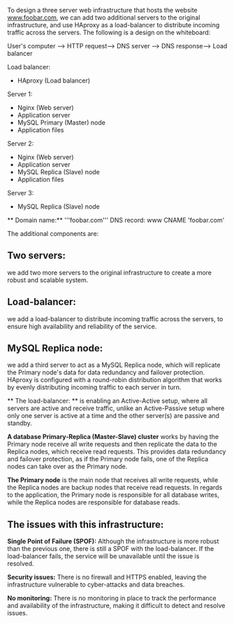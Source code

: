 To design a three server web infrastructure that hosts the website www.foobar.com, we can add two additional servers to the original infrastructure, and use HAproxy as a load-balancer to distribute incoming traffic across the servers. The following is a design on the whiteboard:

User's computer --> HTTP request--> DNS server --> DNS response--> Load balancer

Load balancer:
- HAproxy (Load balancer)

Server 1:
- Nginx (Web server)
- Application server
- MySQL Primary (Master) node
- Application files

Server 2:
- Nginx (Web server)
- Application server
- MySQL Replica (Slave) node
- Application files

Server 3:
- MySQL Replica (Slave) node

** Domain name:** '''foobar.com'''
DNS record: www CNAME 'foobar.com'

The additional components are:

## Two servers:
we add two more servers to the original infrastructure to create a more robust and scalable system.
## Load-balancer:
we add a load-balancer to distribute incoming traffic across the servers, to ensure high availability and reliability of the service.
## MySQL Replica node:
we add a third server to act as a MySQL Replica node, which will replicate the Primary node's data for data redundancy and failover protection.
HAproxy is configured with a round-robin distribution algorithm that works by evenly distributing incoming traffic to each server in turn.

** The load-balancer: ** is enabling an Active-Active setup, where all servers are active and receive traffic, unlike an Active-Passive setup where only one server is active at a time and the other server(s) are passive and standby.

**A database Primary-Replica (Master-Slave) cluster** works by having the Primary node receive all write requests and then replicate the data to the Replica nodes, which receive read requests. This provides data redundancy and failover protection, as if the Primary node fails, one of the Replica nodes can take over as the Primary node.

**The Primary node** is the main node that receives all write requests, while the Replica nodes are backup nodes that receive read requests. In regards to the application, the Primary node is responsible for all database writes, while the Replica nodes are responsible for database reads.

## The issues with this infrastructure:

**Single Point of Failure (SPOF):** Although the infrastructure is more robust than the previous one, there is still a SPOF with the load-balancer. If the load-balancer fails, the service will be unavailable until the issue is resolved.

**Security issues:** There is no firewall and HTTPS enabled, leaving the infrastructure vulnerable to cyber-attacks and data breaches.

**No monitoring:** There is no monitoring in place to track the performance and availability of the infrastructure, making it difficult to detect and resolve issues.

